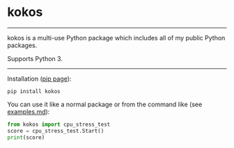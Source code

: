 # kokos
---
kokos is a multi-use Python package which includes all of my public Python packages.

Supports Python 3.

---
Installation ([pip page](https://pypi.org/project/kokos/)):

```
pip install kokos
```
You can use it like a normal package or from the command like (see [examples.md](examples.md "examples.md")):
```python
from kokos import cpu_stress_test
score = cpu_stress_test.Start()
print(score)
```
